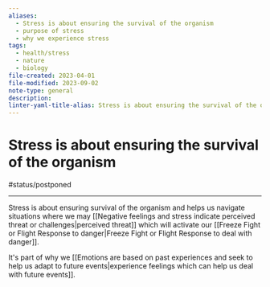 ```yaml
---
aliases:
  - Stress is about ensuring the survival of the organism
  - purpose of stress
  - why we experience stress
tags:
  - health/stress
  - nature
  - biology
file-created: 2023-04-01
file-modified: 2023-09-02
note-type: general
description: 
linter-yaml-title-alias: Stress is about ensuring the survival of the organism
---
```


# Stress is about ensuring the survival of the organism

#status/postponed

---

Stress is about ensuring survival of the organism and helps us navigate situations where we may [[Negative feelings and stress indicate perceived threat or challenges|perceived threat]] which will activate our [[Freeze Fight or Flight Response to danger|Freeze Fight or Flight Response to deal with danger]].

It's part of why we [[Emotions are based on past experiences and seek to help us adapt to future events|experience feelings which can help us deal with future events]].
